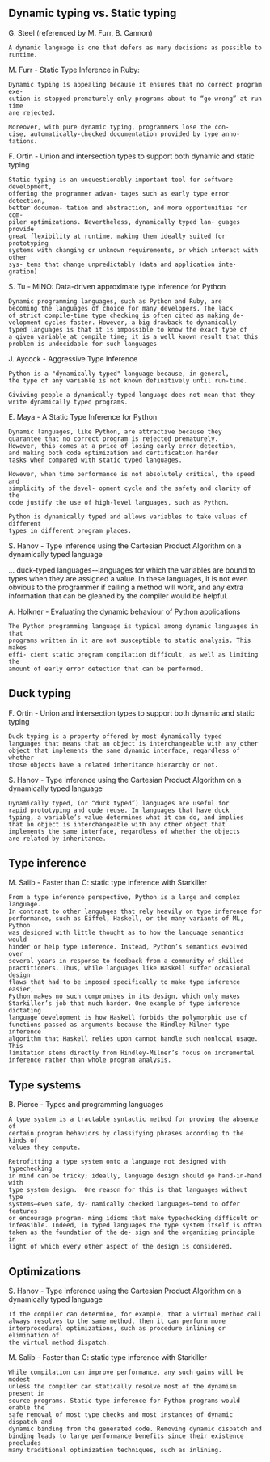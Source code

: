 Dynamic typing vs. Static typing
--------------------------------
G. Steel (referenced by M. Furr, B. Cannon)

    A dynamic language is one that defers as many decisions as possible to
    runtime.
    

M. Furr - Static Type Inference in Ruby:

    Dynamic typing is appealing because it ensures that no correct program exe-
    cution is stopped prematurely—only programs about to “go wrong” at run time
    are rejected.

    Moreover, with pure dynamic typing, programmers lose the con-
    cise, automatically-checked documentation provided by type anno-
    tations.

F. Ortin - Union and intersection types to support both dynamic and static typing

    Static typing is an unquestionably important tool for software development,
    offering the programmer advan- tages such as early type error detection,
    better documen- tation and abstraction, and more opportunities for com-
    piler optimizations. Nevertheless, dynamically typed lan- guages provide
    great flexibility at runtime, making them ideally suited for prototyping
    systems with changing or unknown requirements, or which interact with other
    sys- tems that change unpredictably (data and application inte- gration)

S. Tu - MINO: Data-driven approximate type inference for Python

    Dynamic programming languages, such as Python and Ruby, are
    becoming the languages of choice for many developers. The lack
    of strict compile-time type checking is often cited as making de-
    velopment cycles faster. However, a big drawback to dynamically
    typed languages is that it is impossible to know the exact type of
    a given variable at compile time; it is a well known result that this
    problem is undecidable for such languages

J. Aycock - Aggressive Type Inference
    
    Python is a "dynamically typed" language because, in general, 
    the type of any variable is not known definitively until run-time.
    
    Giviving people a dynamically-typed language does not mean that they 
    write dynamically typed programs.

E. Maya - A Static Type Inference for Python

    Dynamic languages, like Python, are attractive because they
    guarantee that no correct program is rejected prematurely.
    However, this comes at a price of losing early error detection,
    and making both code optimization and certification harder
    tasks when compared with static typed languages. 

    However, when time performance is not absolutely critical, the speed and
    simplicity of the devel- opment cycle and the safety and clarity of the
    code justify the use of high-level languages, such as Python.

    Python is dynamically typed and allows variables to take values of different
    types in different program places. 

S. Hanov - Type inference using the Cartesian Product Algorithm on a
dynamically typed language
   
   ... duck-typed languages--languages for which the variables are bound to
   types when they are assigned a value. In these languages, it is not even
   obvious to the programmer if calling a method will work, and any extra
   information that can be gleaned by the compiler would be helpful.

A. Holkner - Evaluating the dynamic behaviour of Python applications
    
    The Python programming language is typical among dynamic languages in that
    programs written in it are not susceptible to static analysis. This makes
    effi- cient static program compilation difficult, as well as limiting the
    amount of early error detection that can be performed.

Duck typing
-----------

F. Ortin - Union and intersection types to support both dynamic and static typing

    Duck typing is a property offered by most dynamically typed
    languages that means that an object is interchangeable with any other
    object that implements the same dynamic interface, regardless of whether
    those objects have a related inheritance hierarchy or not.


S. Hanov - Type inference using the Cartesian Product Algorithm on a
dynamically typed language

    Dynamically typed, (or “duck typed”) languages are useful for
    rapid prototyping and code reuse. In languages that have duck
    typing, a variable’s value determines what it can do, and implies
    that an object is interchangeable with any other object that
    implements the same interface, regardless of whether the objects
    are related by inheritance.


Type inference
--------------

M. Salib - Faster than C: static type inference with Starkiller

    From a type inference perspective, Python is a large and complex language.
    In contrast to other languages that rely heavily on type inference for
    performance, such as Eiffel, Haskell, or the many variants of ML, Python
    was designed with little thought as to how the language semantics would
    hinder or help type inference. Instead, Python’s semantics evolved over
    several years in response to feedback from a community of skilled
    practitioners. Thus, while languages like Haskell suffer occasional design
    flaws that had to be imposed specifically to make type inference easier,
    Python makes no such compromises in its design, which only makes
    Starkiller’s job that much harder. One example of type inference dictating
    language development is how Haskell forbids the polymorphic use of
    functions passed as arguments because the Hindley-Milner type inference
    algorithm that Haskell relies upon cannot handle such nonlocal usage. This
    limitation stems directly from Hindley-Milner’s focus on incremental
    inference rather than whole program analysis.

Type systems
------------

B. Pierce - Types and programming languages

    A type system is a tractable syntactic method for proving the absence of
    certain program behaviors by classifying phrases according to the kinds of
    values they compute.

    Retrofitting a type system onto a language not designed with typechecking
    in mind can be tricky; ideally, language design should go hand-in-hand with
    type system design.  One reason for this is that languages without type
    systems—even safe, dy- namically checked languages—tend to offer features
    or encourage program- ming idioms that make typechecking difficult or
    infeasible. Indeed, in typed languages the type system itself is often
    taken as the foundation of the de- sign and the organizing principle in
    light of which every other aspect of the design is considered.


Optimizations
-------------

S. Hanov - Type inference using the Cartesian Product Algorithm on a
dynamically typed language

    If the compiler can determine, for example, that a virtual method call
    always resolves to the same method, then it can perform more
    interprocedural optimizations, such as procedure inlining or elimination of
    the virtual method dispatch.

M. Salib - Faster than C: static type inference with Starkiller

    While compilation can improve performance, any such gains will be modest
    unless the compiler can statically resolve most of the dynamism present in
    source programs. Static type inference for Python programs would enable the
    safe removal of most type checks and most instances of dynamic dispatch and
    dynamic binding from the generated code. Removing dynamic dispatch and
    binding leads to large performance benefits since their existence precludes
    many traditional optimization techniques, such as inlining. 




